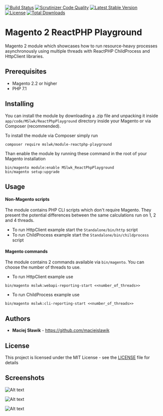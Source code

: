[![Build Status](https://scrutinizer-ci.com/g/maciejslawik/reactphp-playground-magento2/badges/build.png?b=master)](https://scrutinizer-ci.com/g/maciejslawik/reactphp-playground-magento2/build-status/master)
[![Scrutinizer Code Quality](https://scrutinizer-ci.com/g/maciejslawik/reactphp-playground-magento2/badges/quality-score.png?b=master)](https://scrutinizer-ci.com/g/maciejslawik/reactphp-playground-magento2/?branch=master)
[![Latest Stable Version](https://poser.pugx.org/mslwk/module-reactphp-playground/v/stable)](https://packagist.org/packages/mslwk/module-reactphp-playground)
[![License](https://poser.pugx.org/mslwk/module-reactphp-playground/license)](https://packagist.org/packages/mslwk/module-reactphp-playground)
[![Total Downloads](https://poser.pugx.org/mslwk/module-reactphp-playground/downloads)](https://packagist.org/packages/mslwk/module-reactphp-playground)

# Magento 2 ReactPHP Playground #

Magento 2 module which showcases how to run resource-heavy processes asynchronously using
multiple threads with ReactPHP ChildProcess and HttpClient libraries.

## Prerequisites ##

* Magento 2.2 or higher
* PHP 7.1

## Installing ##

You can install the module by downloading a .zip file and unpacking it inside
``app/code/MSlwk/ReactPhpPlayground`` directory inside your Magento
or via Composer (recommended).

To install the module via Composer simply run
```
composer require mslwk/module-reactphp-playground
```

Than enable the module by running these command in the root of your Magento installation
```
bin/magento module:enable MSlwk_ReactPhpPlayground
bin/magento setup:upgrade
```

## Usage ##

#### Non-Magento scripts ####

The module contains PHP CLI scripts which don't require Magento. They present the potential differences
between the same calculations run on 1, 2 and 4 threads.

* To run HttpClient example start the ``Standalone/bin/http`` script
* To run ChildProcess example start the ``Standalone/bin/childprocess`` script

#### Magento commands ####

The module contains 2 commands available via ``bin/magento``. You can choose the number of threads to use.

* To run HttpClient example use
```
bin/magento mslwk:webapi-reporting-start <<number_of_threads>>
```

* To run ChildProcess example use
```
bin/magento mslwk:cli-reporting-start <<number_of_threads>>
```

## Authors

* **Maciej Sławik** - https://github.com/maciejslawik

## License

This project is licensed under the MIT License - see the [LICENSE](LICENSE) file for details 

## Screenshots

![Alt text](docs/standalone_cli.png?raw=true "Standalone script using ChildProcess run on 1, 2 and 4 threads")

![Alt text](docs/magento_cli_1.png?raw=true "Magento script using ChildProcess run on 1 thread")

![Alt text](docs/magento_cli_3.png?raw=true "Magento script using ChildProcess run on 3 threads")